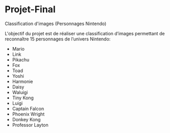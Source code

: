 # Projet-Final
Classification d'images (Personnages Nintendo)

L'objectif du projet est de réaliser une classification d’images permettant de reconnaître 15 personnages de l’univers Nintendo:

- Mario
- Link
- Pikachu
- Fox
- Toad
- Yoshi
- Harmonie
- Daisy
- Waluigi
- Tiny Kong
- Luigi
- Captain Falcon
- Phoenix Wright
- Donkey Kong
- Professor Layton
